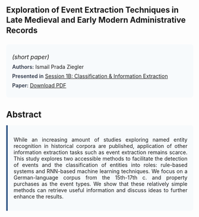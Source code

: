 
<style>    
    h2 {
        margin-top: 0;
        margin-bottom: 1.5rem;
        line-height: 1.3;
    }
    
    h3 {
        margin-top: 2rem;
        margin-bottom: 1rem;
        font-size: 1.4rem;
        font-weight:bold;
    }
    
    .metadata {
        background-color: #f7fafc;
        padding: 1rem;
        border-radius: 6px;
        margin-bottom: 2rem;
    }
    
    .metadata p {
        margin: 0.5rem 0;
    }
    
    .abstract {
        text-align: justify;
        padding: 1rem;
        background-color: #f7fafc;
        border-left: 4px solid #2c5282;
        border-radius: 0 6px 6px 0;
    }
    
    strong {
        color: #2d3748;
        font-weight: 600;
    }
</style>
<main role="main">
<h2>Exploration of Event Extraction Techniques in Late Medieval and Early Modern Administrative Records</h2>

<section class="metadata">
<p style='font-size:1rem'><i>(short paper)</i></p>
<p><strong>Authors:</strong> Ismail Prada Ziegler</p>
<p><strong>Presented in</strong> <a href="/programme/#session1">Session 1B: Classification & Information Extraction</a></p>
<p><strong>Paper:</strong> <a href="https://ceur-ws.org/Vol-3558/paper79.pdf">Download PDF</a></p>
</section>

<section>
<h3>Abstract</h3>
<div class="abstract">
<p>While an increasing amount of studies exploring named entity recognition in historical corpora are published, application of other information extraction tasks such as event extraction remains scarce. This study explores two accessible methods to facilitate the detection of events and the classification of entities into roles: rule-based systems and RNN-based machine learning techniques. We focus on a German-language corpus from the 15th-17th c. and property purchases as the event types. We show that these relatively simple methods can retrieve useful information and discuss ideas to further enhance the results.</p>
</div>
</section>
</main>